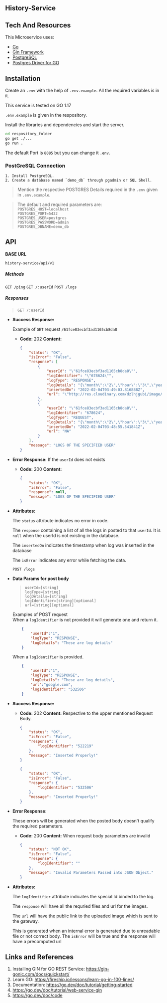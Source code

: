 ## History-Service
<!--Used for logging user activity, requests and the result of the requests. Integrated with API Gateway to store the result of the Plotting request. .-->

## Tech And Resources

This Microservice uses:
- [Go](https://go.dev/)
- [Gin Framework](https://github.com/gin-gonic/gin)
- [PostgreSQL](https://www.postgresql.org/)
- [Postgres Driver for GO](github.com/lib/pq)

## Installation

Create an `.env` with the help of `.env.example`. All the required variables is in it.  

This service is tested on GO 1.17

`.env.example` is given in the respository.

Install the libraries and dependencies and start the server.

```sh
cd respository_folder
go get ./...
go run .
```

The default Port is `8085` but you can change it `.env`.


### PostGreSQL Connection
>
    1. Install PostgreSQL.
    2. Create a database named `demo_db` through pgadmin or SQL Shell.
    
>   Mention the respective POSTGRES Details required in the `.env` given in `.env.example`.

>    The default and required parameters are:<br />
    `POSTGRES_HOST=localhost`<br />
    `POSTGRES_PORT=5432`<br />
    `POSTGRES_USER=postgres`<br />
    `POSTGRES_PASSWORD=admin`<br />
    `POSTGRES_DBNAME=demo_db`<br />

## API
**BASE URL**

  `history-service/api/v1`
##### Methods

`GET /ping`
`GET /:userId`
`POST /logs`

##### Responses
>`GET /:userId`
    
* **Success Response:**
      
  >
    Example of `GET` request `/61fce83ecbf3ad1165cb8da8`
  * **Code:** 202 
    **Content:** 
    ```JSON
    {
        "status": "OK",
        "isError": "False",
        "response": [
            {
                "userId": "\"61fce83ecbf3ad1165cb8da8\"",
                "logIdentifier": "\"678624\"",
                "logType": "RESPONSE",
                "logDetails": "{\"month\":\"2\",\"hour\":\"3\",\"year\":\"2022\",\"station\":\"KABX\",\"day\":\"1\",\"minute\":\"48\",\"second\":\"29\"}",
                "insertedOn": "2022-02-04T03:49:03.816888Z",
                "url": "\"http://res.cloudinary.com/dzlhjgubi/image/upload/v1643964542/KABX20220201_034732_V06.png\""
            },
            {
                "userId": "\"61fce83ecbf3ad1165cb8da8\"",
                "logIdentifier": "678624",
                "logType": "REQUEST",
                "logDetails": "{\"month\":\"2\",\"hour\":\"3\",\"year\":\"2022\",\"station\":\"KABX\",\"day\":\"1\",\"minute\":\"48\",\"second\":\"29\"}",
                "insertedOn": "2022-02-04T03:48:55.541841Z",
                "url": "NA"
            }
        ],
        "message": "LOGS OF THE SPECIFIED USER"
    }
    ```
* **Error Response:**
  If the `userId` does not exists
  >

  * **Code:** 200
    **Content:** 

    ```JSON
    {
        "status": "OK",
        "isError": "False",
        "response": null,
        "message": "LOGS OF THE SPECIFIED USER"
    }
    ```
* **Attributes:**
    >
    The `status` attribute indicates no error in code.
    
    The `response` containing a list of all the logs in posted to that `userId`. It is `null` when the userId is not existing in the database.

    The `insertedOn` indicates the timestamp when log was inserted in the database
    
    The `isError` indicates any error while fetching the data.

    `POST /logs`
* **Data Params for post body** 
    
    >    `userId=[string]` <br />
        `logType=[string]`<br />
        `logDetails=[string]`<br />
        `logIdentifier=[string][optional]` <br />
        `url=[string][optional]` <br />

    >
    Examples of POST request <br />
    When a `logIdentifier` is not provided it will generate one and return it.

    ```JSON
        {
            "userId":"1",
            "logType": "RESPONSE",
            "logDetails": "These are log details"
        }
    ```
    >
    When a `logIdentifier` is provided.

    ```JSON
        {
            "userId":"1",
            "logType": "RESPONSE",
            "logDetails": "These are log details",
            "url":"google.com",
            "logIdentifier": "532506"
        }
    ```
    

* **Success Response:**
  
  >

  * **Code:** 202 
    **Content:** 
    Respective to the upper mentioned Request Body.
    ```JSON
    {
        "status": "OK",
        "isError": "False",
        "response": {
            "logIdentifier": "522219"
        },
        "message": "Inserted Properly!"
    }
    ```

    ```JSON
    {
        "status": "OK",
        "isError": "False",
        "response": {
            "logIdentifier": "532506"
        },
        "message": "Inserted Properly!"
    }
    ```

* **Error Response:**

  These errors will be generated when the posted body doesn't qualify the required parameters.
  >

  * **Code:** 200
    **Content:** 
    When request body parameters are invalid
    ```JSON
    {
        "status": "NOT OK",
        "isError": "False",
        "response": {
            "logIdentifier": ""
        },
        "message": "Invalid Parameters Passed into JSON Object."
    }    
    ```


* **Attributes:**
    >
    The `logIdentifier` attribute indicates the special Id binded to the log.
    
    The `response` will have all the requried files and url for the images.
    
    The `url` will have the public link to the uploaded image which is sent to the gateway.
    
    This is generated when an internal error is generated due to unreadable file or not correct body. The `isError` will be true and the response will have a precomputed url 





## Links and References
1. Installing GIN for GO REST Service: https://gin-gonic.com/docs/quickstart/
2. Learn GO: https://fireship.io/lessons/learn-go-in-100-lines/
3. Documentation: https://go.dev/doc/tutorial/getting-started
4. https://go.dev/doc/tutorial/web-service-gin
5. https://go.dev/doc/code

